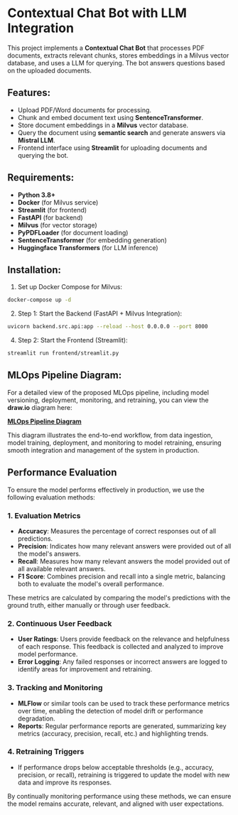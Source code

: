 # Contextual Chat Bot with LLM Integration

This project implements a **Contextual Chat Bot** that processes PDF documents, extracts relevant chunks, stores embeddings in a Milvus vector database, and uses a LLM for querying. The bot answers questions based on the uploaded documents.

## Features:
- Upload PDF/Word documents for processing.
- Chunk and embed document text using **SentenceTransformer**.
- Store document embeddings in a **Milvus** vector database.
- Query the document using **semantic search** and generate answers via **Mistral LLM**.
- Frontend interface using **Streamlit** for uploading documents and querying the bot.

## Requirements:
- **Python 3.8+**
- **Docker** (for Milvus service)
- **Streamlit** (for frontend)
- **FastAPI** (for backend)
- **Milvus** (for vector storage)
- **PyPDFLoader** (for document loading)
- **SentenceTransformer** (for embedding generation)
- **Huggingface Transformers** (for LLM inference)

## Installation:

1. Set up Docker Compose for Milvus:
```bash
docker-compose up -d
```

2. Step 1: Start the Backend (FastAPI + Milvus Integration):
```bash
uvicorn backend.src.api:app --reload --host 0.0.0.0 --port 8000
```

4. Step 2: Start the Frontend (Streamlit):
```bash
streamlit run frontend/streamlit.py
```

## MLOps Pipeline Diagram:

For a detailed view of the proposed MLOps pipeline, including model versioning, deployment, monitoring, and retraining, you can view the **draw.io** diagram here:

[**MLOps Pipeline Diagram**](https://app.diagrams.net/#G1wHFtH6ztN0gsAqE3pY9Av09VwDk18gM7)

This diagram illustrates the end-to-end workflow, from data ingestion, model training, deployment, and monitoring to model retraining, ensuring smooth integration and management of the system in production.

## Performance Evaluation

To ensure the model performs effectively in production, we use the following evaluation methods:

### 1. **Evaluation Metrics**
   - **Accuracy**: Measures the percentage of correct responses out of all predictions.
   - **Precision**: Indicates how many relevant answers were provided out of all the model's answers.
   - **Recall**: Measures how many relevant answers the model provided out of all available relevant answers.
   - **F1 Score**: Combines precision and recall into a single metric, balancing both to evaluate the model's overall performance.

These metrics are calculated by comparing the model's predictions with the ground truth, either manually or through user feedback.

### 2. **Continuous User Feedback**
   - **User Ratings**: Users provide feedback on the relevance and helpfulness of each response. This feedback is collected and analyzed to improve model performance.
   - **Error Logging**: Any failed responses or incorrect answers are logged to identify areas for improvement and retraining.

### 3. **Tracking and Monitoring**
   - **MLFlow** or similar tools can be used to track these performance metrics over time, enabling the detection of model drift or performance degradation.
   - **Reports**: Regular performance reports are generated, summarizing key metrics (accuracy, precision, recall, etc.) and highlighting trends.

### 4. **Retraining Triggers**
   - If performance drops below acceptable thresholds (e.g., accuracy, precision, or recall), retraining is triggered to update the model with new data and improve its responses.

By continually monitoring performance using these methods, we can ensure the model remains accurate, relevant, and aligned with user expectations.

